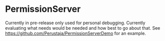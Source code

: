 # PermissionServer
Currently in pre-release only used for personal debugging. Currently evaluating what needs would be needed and how best to go about that. See https://github.com/Perustaja/PermissionServerDemo for an example.